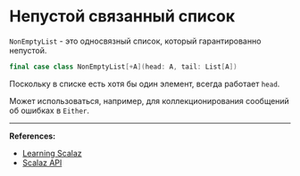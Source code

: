 # Непустой связанный список

`NonEmptyList` - это односвязный список, который гарантированно непустой.

```scala
final case class NonEmptyList[+A](head: A, tail: List[A])
```

Поскольку в списке есть хотя бы один элемент, всегда работает `head`.

Может использоваться, например, для коллекционирования сообщений об ошибках в `Either`.


---

**References:**
- [Learning Scalaz](http://eed3si9n.com/learning-scalaz/Validation.html#NonEmptyList)
- [Scalaz API](https://javadoc.io/doc/org.scalaz/scalaz-core_3/7.3.6/scalaz/NonEmptyList.html)
